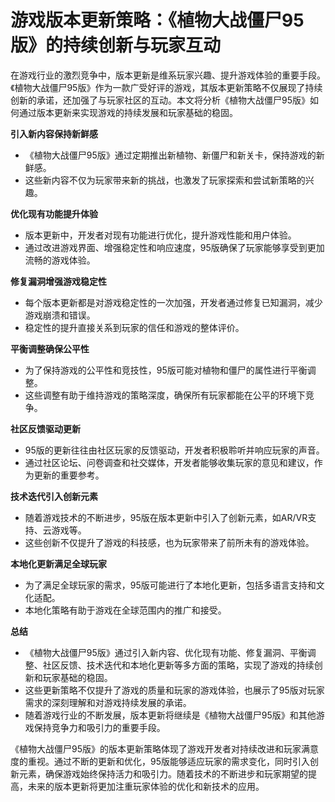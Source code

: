 # 游戏版本更新策略：《植物大战僵尸95版》的持续创新与玩家互动

在游戏行业的激烈竞争中，版本更新是维系玩家兴趣、提升游戏体验的重要手段。《植物大战僵尸95版》作为一款广受好评的游戏，其版本更新策略不仅展现了持续创新的承诺，还加强了与玩家社区的互动。本文将分析《植物大战僵尸95版》如何通过版本更新来实现游戏的持续发展和玩家基础的稳固。

**引入新内容保持新鲜感**
- 《植物大战僵尸95版》通过定期推出新植物、新僵尸和新关卡，保持游戏的新鲜感。
- 这些新内容不仅为玩家带来新的挑战，也激发了玩家探索和尝试新策略的兴趣。

**优化现有功能提升体验**
- 版本更新中，开发者对现有功能进行优化，提升游戏性能和用户体验。
- 通过改进游戏界面、增强稳定性和响应速度，95版确保了玩家能够享受到更加流畅的游戏体验。

**修复漏洞增强游戏稳定性**
- 每个版本更新都是对游戏稳定性的一次加强，开发者通过修复已知漏洞，减少游戏崩溃和错误。
- 稳定性的提升直接关系到玩家的信任和游戏的整体评价。

**平衡调整确保公平性**
- 为了保持游戏的公平性和竞技性，95版可能对植物和僵尸的属性进行平衡调整。
- 这些调整有助于维持游戏的策略深度，确保所有玩家都能在公平的环境下竞争。

**社区反馈驱动更新**
- 95版的更新往往由社区玩家的反馈驱动，开发者积极聆听并响应玩家的声音。
- 通过社区论坛、问卷调查和社交媒体，开发者能够收集玩家的意见和建议，作为更新的重要参考。

**技术迭代引入创新元素**
- 随着游戏技术的不断进步，95版在版本更新中引入了创新元素，如AR/VR支持、云游戏等。
- 这些创新不仅提升了游戏的科技感，也为玩家带来了前所未有的游戏体验。

**本地化更新满足全球玩家**
- 为了满足全球玩家的需求，95版可能进行了本地化更新，包括多语言支持和文化适配。
- 本地化策略有助于游戏在全球范围内的推广和接受。

**总结**
- 《植物大战僵尸95版》通过引入新内容、优化现有功能、修复漏洞、平衡调整、社区反馈、技术迭代和本地化更新等多方面的策略，实现了游戏的持续创新和玩家基础的稳固。
- 这些更新策略不仅提升了游戏的质量和玩家的游戏体验，也展示了95版对玩家需求的深刻理解和对游戏持续发展的承诺。
- 随着游戏行业的不断发展，版本更新将继续是《植物大战僵尸95版》和其他游戏保持竞争力和吸引力的重要手段。

《植物大战僵尸95版》的版本更新策略体现了游戏开发者对持续改进和玩家满意度的重视。通过不断的更新和优化，95版能够适应玩家的需求变化，同时引入创新元素，确保游戏始终保持活力和吸引力。随着技术的不断进步和玩家期望的提高，未来的版本更新将更加注重玩家体验的优化和新技术的应用。